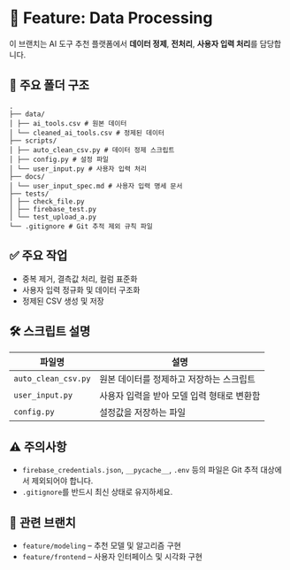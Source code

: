 # 🧠 Feature: Data Processing

이 브랜치는 AI 도구 추천 플랫폼에서 **데이터 정제**, **전처리**, **사용자 입력 처리**를 담당합니다.

## 📁 주요 폴더 구조
```
.
├── data/
│ ├── ai_tools.csv # 원본 데이터
│ └── cleaned_ai_tools.csv # 정제된 데이터
├── scripts/
│ ├── auto_clean_csv.py # 데이터 정제 스크립트
│ ├── config.py # 설정 파일
│ └── user_input.py # 사용자 입력 처리
├── docs/
│ └── user_input_spec.md # 사용자 입력 명세 문서
├── tests/
│ ├── check_file.py
│ ├── firebase_test.py
│ └── test_upload_a.py
└── .gitignore # Git 추적 제외 규칙 파일
```


## ✅ 주요 작업

- 중복 제거, 결측값 처리, 컬럼 표준화
- 사용자 입력 정규화 및 데이터 구조화
- 정제된 CSV 생성 및 저장

## 🛠 스크립트 설명

| 파일명               | 설명                                       |
|----------------------|--------------------------------------------|
| `auto_clean_csv.py`  | 원본 데이터를 정제하고 저장하는 스크립트       |
| `user_input.py`      | 사용자 입력을 받아 모델 입력 형태로 변환함     |
| `config.py`          | 설정값을 저장하는 파일                      |

## ⚠️ 주의사항

- `firebase_credentials.json`, `__pycache__`, `.env` 등의 파일은 Git 추적 대상에서 제외되어야 합니다.
- `.gitignore`를 반드시 최신 상태로 유지하세요.

## 🔗 관련 브랜치

- `feature/modeling` – 추천 모델 및 알고리즘 구현
- `feature/frontend` – 사용자 인터페이스 및 시각화 구현

